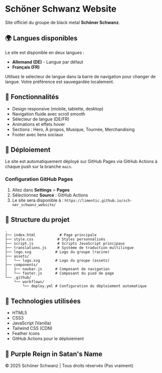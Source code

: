 # Schöner Schwanz Website

Site officiel du groupe de black metal **Schöner Schwanz**.

## 🌍 Langues disponibles

Le site est disponible en deux langues :
- **Allemand (DE)** - Langue par défaut
- **Français (FR)**

Utilisez le sélecteur de langue dans la barre de navigation pour changer de langue. Votre préférence est sauvegardée localement.

## 🎸 Fonctionnalités

- Design responsive (mobile, tablette, desktop)
- Navigation fluide avec scroll smooth
- Sélecteur de langue (DE/FR)
- Animations et effets hover
- Sections : Hero, À propos, Musique, Tournée, Merchandising
- Footer avec liens sociaux

## 🚀 Déploiement

Le site est automatiquement déployé sur GitHub Pages via GitHub Actions à chaque push sur la branche `main`.

### Configuration GitHub Pages

1. Allez dans **Settings** > **Pages**
2. Sélectionnez **Source** : GitHub Actions
3. Le site sera disponible à : `https://limentic.github.io/sch-ner_schwanz_website/`

## 📁 Structure du projet

```
.
├── index.html           # Page principale
├── style.css           # Styles personnalisés
├── script.js           # Scripts JavaScript principaux
├── translations.js     # Système de traduction multilingue
├── logo.svg           # Logo du groupe (racine)
├── assets/
│   └── logo.svg       # Logo du groupe (assets)
├── components/
│   ├── navbar.js      # Composant de navigation
│   └── footer.js      # Composant du pied de page
└── .github/
    └── workflows/
        └── deploy.yml # Configuration du déploiement automatique
```

## 🎨 Technologies utilisées

- HTML5
- CSS3
- JavaScript (Vanilla)
- Tailwind CSS (CDN)
- Feather Icons
- GitHub Actions pour le déploiement

## 🤘 Purple Reign in Satan's Name

© 2025 Schöner Schwanz | Tous droits réservés (Pas vraiment)
